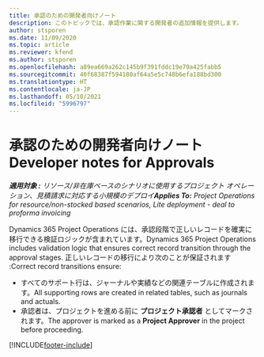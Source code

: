 ```yaml
---
title: 承認のための開発者向けノート
description: このトピックでは、承認作業に関する開発者の追加情報を提供します。
author: stsporen
ms.date: 11/09/2020
ms.topic: article
ms.reviewer: kfend
ms.author: stsporen
ms.openlocfilehash: a89ea669a262c145b9f391fddc19e79a425fabb5
ms.sourcegitcommit: 40f68387f594180af64a5e5c748b6efa188bd300
ms.translationtype: HT
ms.contentlocale: ja-JP
ms.lasthandoff: 05/10/2021
ms.locfileid: "5996797"
---
```

# <a name="developer-notes-for-approvals"></a><span data-ttu-id="afc01-103">承認のための開発者向けノート</span><span class="sxs-lookup"><span data-stu-id="afc01-103">Developer notes for Approvals</span></span>

<span data-ttu-id="afc01-104">_**適用対象 :** リソース/非在庫ベースのシナリオに使用するプロジェクト オペレーション、見積請求に対応する小規模のデプロイ_</span><span class="sxs-lookup"><span data-stu-id="afc01-104">_**Applies To:** Project Operations for resource/non-stocked based scenarios, Lite deployment - deal to proforma invoicing_</span></span>

<span data-ttu-id="afc01-105">Dynamics 365 Project Operations には、承認段階で正しいレコードを確実に移行できる検証ロジックが含まれています。</span><span class="sxs-lookup"><span data-stu-id="afc01-105">Dynamics 365 Project Operations includes validation logic that ensures correct record transition through the approval stages.</span></span> <span data-ttu-id="afc01-106">正しいレコードの移行により次のことが保証されます :</span><span class="sxs-lookup"><span data-stu-id="afc01-106">Correct record transitions ensure:</span></span> 

  - <span data-ttu-id="afc01-107">すべてのサポート行は、ジャーナルや実績などの関連テーブルに作成されます。</span><span class="sxs-lookup"><span data-stu-id="afc01-107">All supporting rows are created in related tables, such as journals and actuals.</span></span>
  - <span data-ttu-id="afc01-108">承認者は、プロジェクトを進める前に **プロジェクト承認者** としてマークされます。</span><span class="sxs-lookup"><span data-stu-id="afc01-108">The approver is marked as a **Project Approver** in the project before proceeding.</span></span>


[!INCLUDE[footer-include](../includes/footer-banner.md)]